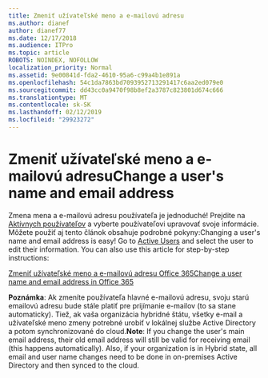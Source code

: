 ```yaml
---
title: Zmeniť užívateľské meno a e-mailovú adresu
ms.author: dianef
author: dianef77
ms.date: 12/17/2018
ms.audience: ITPro
ms.topic: article
ROBOTS: NOINDEX, NOFOLLOW
localization_priority: Normal
ms.assetid: 9e00841d-fda2-4610-95a6-c99a4b1e891a
ms.openlocfilehash: 54c1da7863bd7093952713291417c6aa2ed079e0
ms.sourcegitcommit: dd43cc0a9470f98b8ef2a3787c823801d674c666
ms.translationtype: MT
ms.contentlocale: sk-SK
ms.lasthandoff: 02/12/2019
ms.locfileid: "29923272"
---
```

# <a name="change-a-users-name-and-email-address"></a><span data-ttu-id="9c71d-102">Zmeniť užívateľské meno a e-mailovú adresu</span><span class="sxs-lookup"><span data-stu-id="9c71d-102">Change a user's name and email address</span></span>

<span data-ttu-id="9c71d-p101">Zmena mena a e-mailovú adresu používateľa je jednoduché! Prejdite na [Aktívnych používateľov](https://admin.microsoft.com/Adminportal/Home?source=applauncher#/users) a vyberte používateľovi upravovať svoje informácie. Môžete použiť aj tento článok obsahuje podrobné pokyny:</span><span class="sxs-lookup"><span data-stu-id="9c71d-p101">Changing a user's name and email address is easy! Go to [Active Users](https://admin.microsoft.com/Adminportal/Home?source=applauncher#/users) and select the user to edit their information. You can also use this article for step-by-step instructions:</span></span> 
  
[<span data-ttu-id="9c71d-106">Zmeniť užívateľské meno a e-mailovú adresu Office 365</span><span class="sxs-lookup"><span data-stu-id="9c71d-106">Change a user name and email address in Office 365</span></span>](https://support.office.com/article/Change-a-user-name-and-email-address-in-Office-365-fb5ac074-e203-4e1f-9843-b9d1a3e03297?wt.mc_id=change_email_AI.aspx)
  
 <span data-ttu-id="9c71d-p102">**Poznámka**: Ak zmeníte používateľa hlavné e-mailovú adresu, svoju starú emailovú adresu bude stále platiť pre prijímanie e-mailov (to sa stane automaticky). Tiež, ak vaša organizácia hybridné štátu, všetky e-mail a užívateľské meno zmeny potrebné urobiť v lokálnej službe Active Directory a potom synchronizované do cloud.</span><span class="sxs-lookup"><span data-stu-id="9c71d-p102">**Note**: If you change the user's main email address, their old email address will still be valid for receiving email (this happens automatically). Also, if your organization is in Hybrid state, all email and user name changes need to be done in on-premises Active Directory and then synced to the cloud.</span></span> 
  

